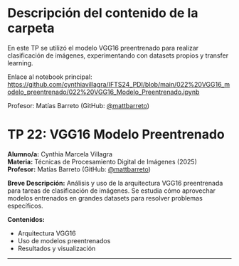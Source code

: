 # Descripción del contenido de la carpeta
En este TP se utilizó el modelo VGG16 preentrenado para realizar clasificación de imágenes, experimentando con datasets propios y transfer learning.

Enlace al notebook principal: https://github.com/cynthiavillagra/IFTS24_PDI/blob/main/022%20VGG16_modelo_preentrenado/022%20VGG16_Modelo_Preentrenado.ipynb

Profesor: Matías Barreto (GitHub: [@mattbarreto](https://github.com/mattbarreto))

# TP 22: VGG16 Modelo Preentrenado

**Alumno/a:** Cynthia Marcela Villagra  
**Materia:** Técnicas de Procesamiento Digital de Imágenes (2025)  
**Profesor:** Matías Barreto (GitHub: [@mattbarreto](https://github.com/mattbarreto))

**Breve Descripción:**
Análisis y uso de la arquitectura VGG16 preentrenada para tareas de clasificación de imágenes. Se estudia cómo aprovechar modelos entrenados en grandes datasets para resolver problemas específicos.

**Contenidos:**
- Arquitectura VGG16
- Uso de modelos preentrenados
- Resultados y visualización

---
